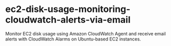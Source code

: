 # ec2-disk-usage-monitoring-cloudwatch-alerts-via-email
Monitor EC2 disk usage using Amazon CloudWatch Agent and receive email alerts with CloudWatch Alarms on Ubuntu-based EC2 instances.
